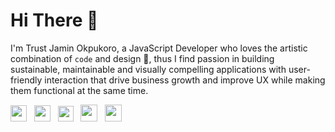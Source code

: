 # Hi There 👋
I'm Trust Jamin Okpukoro, a JavaScript Developer who loves the artistic combination of `code` and design 🎨, thus I find passion in building sustainable, maintainable and visually compelling applications with user-friendly interaction that drive business growth and improve UX while making them functional at the same time.



<p>
<a href="https://linkedin.com/in/trust-jamin"><img height="26" src="https://img.shields.io/badge/linkedin-%230077B5.svg?&style=for-the-badge&logo=linkedin&logoColor=white"></a>&nbsp;&nbsp;
<a href="https://medium.com/@codekyd"><img height="26" src="https://img.shields.io/badge/medium-%2312100E.svg?&style=for-the-badge&logo=medium&logoColor=white" alt=""></a>&nbsp;&nbsp;
<a href="https://twitter.com/codekyd"><img height="25" src="https://img.shields.io/badge/twitter-%231DA1F2.svg?&style=for-the-badge&logo=twitter&logoColor=white"></a>&nbsp;&nbsp;
  <a href="https://codekyd.com/"><img height="27" src="https://img.shields.io/badge/portfolio-%2312100E.svg?&style=for-the-badge&logo=superuser&logoColor=white" alt=""></a>&nbsp;&nbsp;
 <a href="mailto:hellocodekyd@gmail.com"><img height="27" src="https://img.shields.io/badge/Email-%230077B5.svg?&style=for-the-badge&logo=gmail" alt=""></a>

</p>

